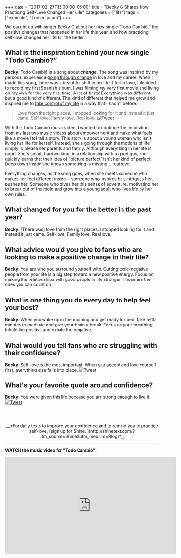 +++
  date = "2017-02-27T12:00:00-05:00"
  title = "Becky G Shares How Practicing Self-Love Changed Her Life"
  categories = ["life"]
  tags = ["example", "Lorem Ipsum"]
+++



<span class="dropcap">W</span>e caught up with singer Becky G about her new single “Todo Cambió,” the positive changes that happened in her life this year, and how practicing self-love changed her life for the better.

## What is the inspiration behind your new single “Todo Cambió?”

__Becky:__ Todo Cambió is a song about __*change.*__ The song was inspired by my personal experience [going through change](http://advice.shinetext.com/articles/how-to-channel-your-passion-into-positive-change/?utm_source=Shine&utm_medium=Blog) in love and my career. When I made this song, there was a beautiful shift in my life. I fell in love, I decided to record my first Spanish album, I was filming my very first movie and living on my own for the very first time. A lot of firsts! Everything was different, but a good kind of different. The kind of different that helped me grow and inspired me to [take control of my life](http://advice.shinetext.com/articles/4-ways-to-control-your-inner-control-freak/?utm_source=Shine&utm_medium=Blog) in a way that I hadn't before. 

> Love from the right places. I stopped looking for it and instead it just came. Self-love. Family love. Real love.  <a href="http://ctt.ec/Qda7x"><img src="//images.contentful.com/awpxl2koull4/6LvAGoJrjOEwQY86uMuS6q/4b6c5fd47467193f78e2dda0ef592d60/Twitter_Logo_Blue.png?h=42" alt="Tweet "></a>

With the Todo Cambió music video, I wanted to continue the inspiration from my last two music videos about empowerment and make what feels like a movie [to] tell a story. This story is about a young woman who isn't living her life for herself. Instead, she's going through the motions of life simply to please her parents and family. Although everything in her life is good. She's smart, hardworking, in a relationship with a good guy, she quickly learns that their idea of “picture perfect” isn't her kind of perfect. Deep down inside she knows something is missing... real love. 

Everything changes, as the song goes, when she meets someone who makes her feel different inside-- someone who inspires her, intrigues her, pushes her. Someone who gives her this sense of adventure, motivating her to break out of the mold and grow into a young adult who lives life by her own rules.

## What changed for you for the better in the past year?
__Becky:__ [There was] love from the right places. I stopped looking for it and instead it just came. Self-love. Family love. Real love.

## What advice would you give to fans who are looking to make a positive change in their life?

__Becky:__ You are who you surround yourself with. Cutting toxic-negative people from your life is a big step toward a new positive energy. Focus on making the relationships with good people in life stronger. Those are the ones you can count on. 

## What is one thing you do every day to help feel your best?

__Becky:__ When you wake up in the morning and get ready for bed, take 5-10 minutes to meditate and give your brain a break. Focus on your breathing. Inhale the positive and exhale the negative. 

## What would you tell fans who are struggling with their confidence?

__Becky:__ Self-love is the most important. When you accept and love yourself first, everything else falls into place.  <a href="http://ctt.ec/dOYGi"><img src="//images.contentful.com/awpxl2koull4/6LvAGoJrjOEwQY86uMuS6q/4b6c5fd47467193f78e2dda0ef592d60/Twitter_Logo_Blue.png?h=42" alt="Tweet "></a>


## What's your favorite quote around confidence?
__Becky:__ You were given this life because you are strong enough to live it.  <a href="http://ctt.ec/3cC7i"><img src="//images.contentful.com/awpxl2koull4/6LvAGoJrjOEwQY86uMuS6q/4b6c5fd47467193f78e2dda0ef592d60/Twitter_Logo_Blue.png?h=42" alt="Tweet "></a>

<br>


---


<center> __*For daily texts to improve your confidence and to remind you to practice self-love, [sign up for Shine. ](http://shinetext.com/?utm_source=Shine&utm_medium=Blog)*__ </center>


---



__WATCH the music video for "Todo Cambió":__

<iframe width="560" height="315" src="https://www.youtube.com/embed/y9q4_XicgsU" frameborder="0" allowfullscreen></iframe>

<br> 

<div class="pubexchange_module" id="pubexchange_below_content" data-pubexchange-module-id="2323"></div>

<script>(function(w, d, s, id) {
  w.PUBX=w.PUBX || {pub: "shine_text", discover: false, lazy: true};
  var js, pjs = d.getElementsByTagName(s)[0];
  if (d.getElementById(id)) return;
  js = d.createElement(s); js.id = id; js.async = true;
  js.src = "//main.pubexchange.com/loader.min.js";
  pjs.parentNode.insertBefore(js, pjs);
}(window, document, "script", "pubexchange-jssdk"));</script>




